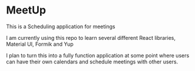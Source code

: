 # MeetUp

This is a Scheduling application for meetings

I am currently using this repo to learn several different React libraries, Material UI, Formik and Yup

I plan to turn this into a fully function application at some point where users can have their own calendars and schedule meetings with other users.
